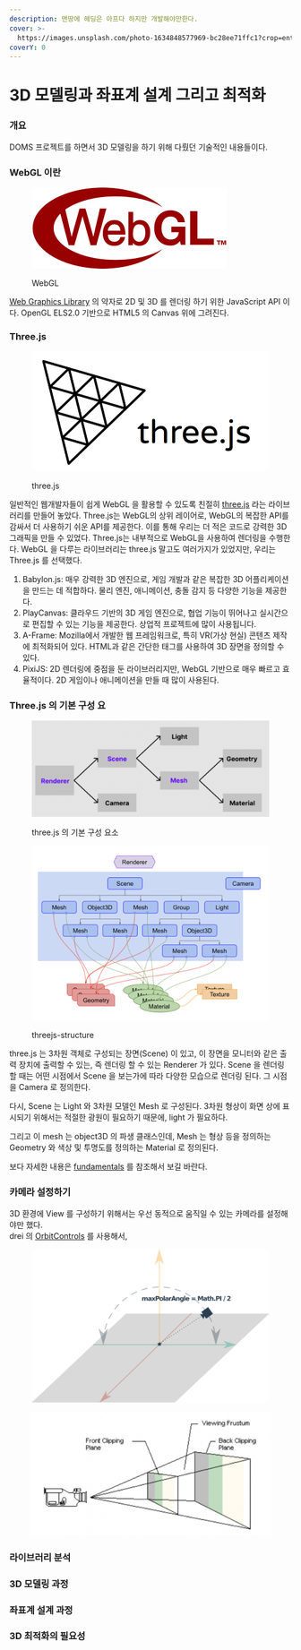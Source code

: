 ```yaml
---
description: 맨땅에 헤딩은 아프다 하지만 개발해야만한다.
cover: >-
  https://images.unsplash.com/photo-1634848577969-bc28ee71ffc1?crop=entropy&cs=srgb&fm=jpg&ixid=M3wxOTcwMjR8MHwxfHNlYXJjaHw2fHwzRCUyME1PREVMfGVufDB8fHx8MTcyMDc1MjUxNXww&ixlib=rb-4.0.3&q=85
coverY: 0
---
```


# 3D 모델링과 좌표계 설계 그리고 최적화

### 개요

DOMS 프로젝트를 하면서 3D 모델링을 하기 위해 다뤘던 기술적인 내용들이다.

### WebGL 이란

<figure><img src="../.gitbook/assets/image (22).png" alt=""><figcaption><p>WebGL</p></figcaption></figure>

[Web Graphics Library](https://developer.mozilla.org/ko/docs/Web/API/WebGL\_API/Tutorial/Getting\_started\_with\_WebGL) 의 약자로 2D 및 3D 를 렌더링 하기 위한 JavaScript API 이다. OpenGL ELS2.0 기반으로 HTML5 의 Canvas 위에 그려진다.



### Three.js

<figure><img src="../.gitbook/assets/image (23).png" alt=""><figcaption><p>three.js</p></figcaption></figure>

일반적인 웹개발자들이 쉽게 WebGL 을 활용할 수 있도록 친절히 [three.js](https://threejs.org) 라는 라이브러리를 만들어 놓았다. Three.js는 WebGL의 상위 레이어로, WebGL의 복잡한 API를 감싸서 더 사용하기 쉬운 API를 제공한다. 이를 통해 우리는 더 적은 코드로 강력한 3D 그래픽을 만들 수 있었다. Three.js는 내부적으로 WebGL을 사용하여 렌더링을 수행한다. WebGL 을 다루는 라이브러리는 three.js 말고도 여러가지가 있었지만, 우리는 Three.js 를 선택했다.

1. Babylon.js: 매우 강력한 3D 엔진으로, 게임 개발과 같은 복잡한 3D 어플리케이션을 만드는 데 적합하다. 물리 엔진, 애니메이션, 충돌 감지 등 다양한 기능을 제공한다.
2. PlayCanvas: 클라우드 기반의 3D 게임 엔진으로, 협업 기능이 뛰어나고 실시간으로 편집할 수 있는 기능을 제공한다. 상업적 프로젝트에 많이 사용됩니다.
3. A-Frame: Mozilla에서 개발한 웹 프레임워크로, 특히 VR(가상 현실) 콘텐츠 제작에 최적화되어 있다. HTML과 같은 간단한 태그를 사용하여 3D 장면을 정의할 수 있다.
4. PixiJS: 2D 렌더링에 중점을 둔 라이브러리지만, WebGL 기반으로 매우 빠르고 효율적이다. 2D 게임이나 애니메이션을 만들 때 많이 사용된다.







### Three.js 의 기본 구성 요

<figure><img src="../.gitbook/assets/Untitled (1).png" alt=""><figcaption><p>three.js 의 기본 구성 요소</p></figcaption></figure>

<figure><img src="../.gitbook/assets/image (24).png" alt=""><figcaption><p>threejs-structure</p></figcaption></figure>

three.js 는 3차원 객체로 구성되는 장면(Scene) 이 있고, 이 장면을 모니터와 같은 출력 장치에 출력할 수 있는, 즉 렌더링 할 수 있는 Renderer 가 있다. Scene 을 렌더링할 때는 어떤 시점에서 Scene 을 보는가에 따라 다양한 모습으로 렌더링 된다. 그 시점을 Camera 로 정의한다.

다시, Scene 는 Light 와 3차원 모델인 Mesh 로 구성된다. 3차원 형상이 화면 상에 표시되기 위해서는 적절한 광원이 필요하기 때문에, light 가 필요하다.&#x20;

그리고 이 mesh 는 object3D 의 파생 클래스인데, Mesh 는 형상 등을 정의하는 Geometry 와 색상 및 투명도를 정의하는 Material 로 정의된다.

보다 자세한 내용은 [fundamentals](https://threejs.org/manual/#en/fundamentals) 를 참조해서 보길 바란다.



### 카메라 설정하기

3D 환경에 View 를 구성하기 위해서는 우선 동적으로 움직일 수 있는 카메라를 설정해야만 했다.\
drei 의 [OrbitControls](https://drei.pmnd.rs/?path=/docs/controls-orbitcontrols--docs) 를 사용해서,&#x20;



<figure><img src="../.gitbook/assets/image (21).png" alt=""><figcaption></figcaption></figure>



<figure><img src="../.gitbook/assets/Untitled 2.png" alt=""><figcaption></figcaption></figure>



### 라이브러리 분석



### 3D 모델링 과정



### 좌표계 설계 과정



### 3D 최적화의 필요성
